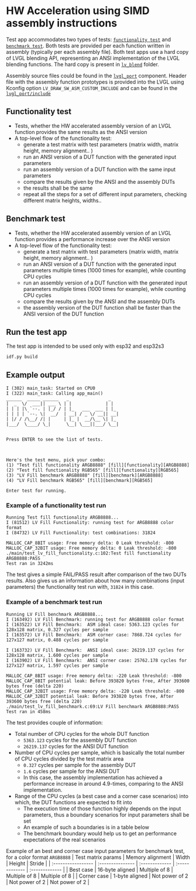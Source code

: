 # HW Acceleration using SIMD assembly instructions

Test app accommodates two types of tests: [`functionality test`](#Functionality-test) and [`benchmark test`](#Benchmark-test). Both tests are provided per each function written in assembly (typically per each assembly file). Both test apps use a hard copy of LVGL blending API, representing an ANSI implementation of the LVGL blending functions. The hard copy is present in [`lv_blend`](main/lv_blend/) folder.

Assembly source files could be found in the [`lvgl_port`](../../src/lvgl9/simd/) component. Header file with the assembly function prototypes is provided into the LVGL using Kconfig option `LV_DRAW_SW_ASM_CUSTOM_INCLUDE` and can be found in the [`lvgl_port/include`](../../include/esp_lvgl_port_lv_blend.h)

## Functionality test
* Tests, whether the HW accelerated assembly version of an LVGL function provides the same results as the ANSI version
* A top-level flow of the functionality test:
    * generate a test matrix with test parameters (matrix width, matrix height, memory alignment.. )
    * run an ANSI version of a DUT function with the generated input parameters
    * run an assembly version of a DUT function with the same input parameters
    * compare the results given by the ANSI and the assembly DUTs
    * the results shall be the same
    * repeat all the steps for a set of different input parameters, checking different matrix heights, widths..

## Benchmark test
* Tests, whether the HW accelerated assembly version of an LVGL function provides a performance increase over the ANSI version
* A top-level flow of the functionality test:
    * generate a test matrix with test parameters (matrix width, matrix height, memory alignment.. )
    * run an ANSI version of a DUT function with the generated input parameters multiple times (1000 times for example), while counting CPU cycles
    * run an assembly version of a DUT function with the generated input parameters multiple times (1000 times for example), while counting CPU cycles
    * compare the results given by the ANSI and the assembly DUTs
    * the assembly version of the DUT function shall be faster than the ANSI version of the DUT function

## Run the test app

The test app is intended to be used only with esp32 and esp32s3

    idf.py build

## Example output

```
I (302) main_task: Started on CPU0
I (322) main_task: Calling app_main()
______  _____ ______   _               _   
|  _  \/  ___|| ___ \ | |             | |  
| | | |\ `--. | |_/ / | |_   ___  ___ | |_ 
| | | | `--. \|  __/  | __| / _ \/ __|| __|
| |/ / /\__/ /| |     | |_ |  __/\__ \| |_ 
|___/  \____/ \_|      \__| \___||___/ \__|


Press ENTER to see the list of tests.



Here's the test menu, pick your combo:
(1)	"Test fill functionality ARGB8888" [fill][functionality][ARGB8888]
(2)	"Test fill functionality RGB565" [fill][functionality][RGB565]
(3)	"LV Fill benchmark ARGB8888" [fill][benchmark][ARGB8888]
(4)	"LV Fill benchmark RGB565" [fill][benchmark][RGB565]

Enter test for running.
```

### Example of a functionality test run

```
Running Test fill functionality ARGB8888...
I (81512) LV Fill Functionality: running test for ARGB8888 color format
I (84732) LV Fill Functionality: test combinations: 31824

MALLOC_CAP_8BIT usage: Free memory delta: 0 Leak threshold: -800 
MALLOC_CAP_32BIT usage: Free memory delta: 0 Leak threshold: -800 
./main/test_lv_fill_functionality.c:102:Test fill functionality ARGB8888:PASS
Test ran in 3242ms
```
The test gives a simple FAIL/PASS result after comparison of the two DUTs results.
Also gives us an information about how many combinations (input parameters) the functionality test run with, `31824` in this case.

### Example of a benchmark test run

```
Running LV Fill benchmark ARGB8888...
I (163492) LV Fill Benchmark: running test for ARGB8888 color format
I (163522) LV Fill Benchmark:  ASM ideal case: 5363.123 cycles for 128x128 matrix, 0.327 cycles per sample
I (163572) LV Fill Benchmark:  ASM corner case: 7868.724 cycles for 127x127 matrix, 0.488 cycles per sample

I (163732) LV Fill Benchmark:  ANSI ideal case: 26219.137 cycles for 128x128 matrix, 1.600 cycles per sample
I (163902) LV Fill Benchmark:  ANSI corner case: 25762.178 cycles for 127x127 matrix, 1.597 cycles per sample

MALLOC_CAP_8BIT usage: Free memory delta: -220 Leak threshold: -800 
MALLOC_CAP_8BIT potential leak: Before 393820 bytes free, After 393600 bytes free (delta 220)
MALLOC_CAP_32BIT usage: Free memory delta: -220 Leak threshold: -800 
MALLOC_CAP_32BIT potential leak: Before 393820 bytes free, After 393600 bytes free (delta 220)
./main/test_lv_fill_benchmark.c:69:LV Fill benchmark ARGB8888:PASS
Test ran in 458ms
```

The test provides couple of information:
* Total number of CPU cycles for the whole DUT function
    * `5363.123` cycles for the assembly DUT function
    * `26219.137` cycles for the ANSI DUT function
* Number of CPU cycles per sample, which is basically the total number of CPU cycles divided by the test matrix area
    * `0.327` cycles per sample for the assembly DUT
    * `1.6` cycles per sample for the ANSI DUT
    * In this case, the assembly implementation has achieved a performance increase in around 4.9-times, comparing to the ANSI implementation.
* Range of the CPU cycles (a best case and a corner case scenarios) into which, the DUT functions are expected to fit into
    * The execution time of those function highly depends on the input parameters, thus a boundary scenarios for input parameters shall be set
    * An example of such a boundaries is in a table below
    * The benchmark boundary would help us to get an performance expectations of the real scenarios

Example of an best and corner case input parameters for benchmark test, for a color format `ARGB8888`
| Test matrix params | Memory alignment | Width          | Height         | Stride         |
| :----------------- | :--------------- | :------------- | :------------- | :------------- |
| Best case          | 16-byte aligned  | Multiple of 8  | Multiple of 8  | Multiple of 8  |
| Corner case        | 1-byte aligned   | Not power of 2 | Not power of 2 | Not power of 2 |
